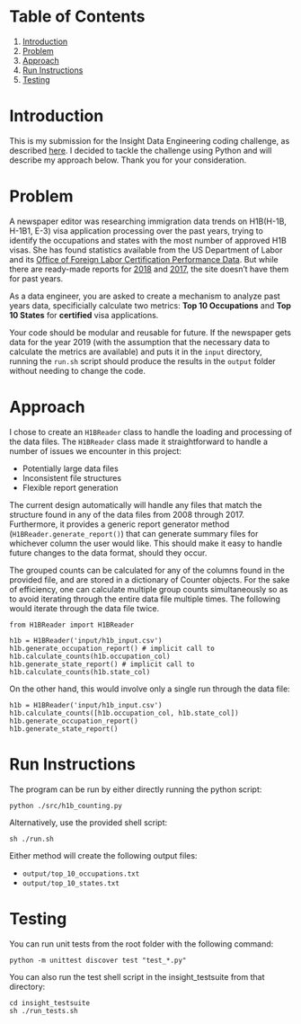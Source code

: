 # Table of Contents

1. [Introduction](README.md#introduction)
2. [Problem](README.md#problem)
3. [Approach](README.md#approach)
4. [Run Instructions](README.md#run-instructions)
5. [Testing](README.md#testing)

# Introduction
This is my submission for the Insight Data Engineering coding challenge, as described [here](https://github.com/InsightDataScience/h1b_statistics). I decided to tackle the challenge using Python and will describe my approach below. Thank you for your consideration.

# Problem
A newspaper editor was researching immigration data trends on H1B(H-1B, H-1B1, E-3) visa application processing over the past years, trying to identify the occupations and states with the most number of approved H1B visas. She has found statistics available from the US Department of Labor and its [Office of Foreign Labor Certification Performance Data](https://www.foreignlaborcert.doleta.gov/performancedata.cfm#dis). But while there are ready-made reports for [2018](https://www.foreignlaborcert.doleta.gov/pdf/PerformanceData/2018/H-1B_Selected_Statistics_FY2018_Q4.pdf) and [2017](https://www.foreignlaborcert.doleta.gov/pdf/PerformanceData/2017/H-1B_Selected_Statistics_FY2017.pdf), the site doesn’t have them for past years. 

As a data engineer, you are asked to create a mechanism to analyze past years data, specificially calculate two metrics: **Top 10 Occupations** and **Top 10 States** for **certified** visa applications.

Your code should be modular and reusable for future. If the newspaper gets data for the year 2019 (with the assumption that the necessary data to calculate the metrics are available) and puts it in the `input` directory, running the `run.sh` script should produce the results in the `output` folder without needing to change the code.

# Approach

I chose to create an `H1BReader` class to handle the loading and processing of the data files. The `H1BReader` class made it straightforward to handle a number of issues we encounter in this project:

* Potentially large data files
* Inconsistent file structures
* Flexible report generation

The current design automatically will handle any files that match the structure found in any of the data files from 2008 through 2017. Furthermore, it provides a generic report generator method (`H1BReader.generate_report()`) that can generate summary files for whichever column the user would like. This should make it easy to handle future changes to the data format, should they occur.

The grouped counts can be calculated for any of the columns found in the provided file, and are stored in a dictionary of Counter objects. For the sake of efficiency, one can calculate multiple group counts simultaneously so as to avoid iterating through the entire data file multiple times. The following would iterate through the data file twice.

    from H1BReader import H1BReader

    h1b = H1BReader('input/h1b_input.csv')
    h1b.generate_occupation_report() # implicit call to h1b.calculate_counts(h1b.occupation_col)
    h1b.generate_state_report() # implicit call to h1b.calculate_counts(h1b.state_col)

On the other hand, this would involve only a single run through the data file:

    h1b = H1BReader('input/h1b_input.csv')
    h1b.calculate_counts([h1b.occupation_col, h1b.state_col])
    h1b.generate_occupation_report()
    h1b.generate_state_report()

# Run Instructions

The program can be run by either directly running the python script:

    python ./src/h1b_counting.py

Alternatively, use the provided shell script:

    sh ./run.sh

Either method will create the following output files:

* `output/top_10_occupations.txt`
* `output/top_10_states.txt`

# Testing

You can run unit tests from the root folder with the following command:

    python -m unittest discover test "test_*.py"

You can also run the test shell script in the insight_testsuite from that directory:

    cd insight_testsuite
    sh ./run_tests.sh